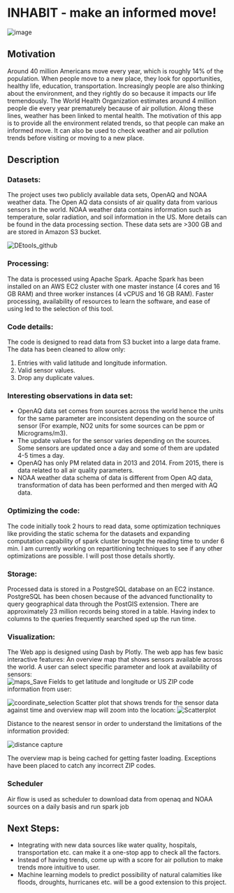  # INHABIT - make an informed move!
![image](https://user-images.githubusercontent.com/43352808/85424319-9fa80a80-b52c-11ea-9759-182d42f20a2c.png)
##  Motivation
Around 40 million Americans move every year, which is roughly 14% of the population. When people move to a new place, they look for opportunities, healthy life, education, transportation. Increasingly people are also thinking about the environment, and they rightly do so because it impacts our life tremendously. The World Health Organization estimates around 4 million people die every year prematurely because of air pollution. Along these lines, weather has been linked to mental health.
The motivation of this app is to provide all the environment related trends, so that people can make an informed move. It can also be used to check weather and air pollution trends before visiting or moving to a new place.

## Description
### Datasets:
The project uses two publicly available data sets, OpenAQ and NOAA weather data. The Open AQ data consists of air quality data from various sensors in the world. NOAA weather data contains information such as temperature, solar radiation, and soil information in the US. More details can be found in the data processing section. These data sets are >300 GB and are stored in Amazon S3 bucket.

![DEtools_github](https://user-images.githubusercontent.com/43352808/86197055-71689300-bb09-11ea-9bb1-f1f399349370.PNG)
### Processing:
The data is processed using Apache Spark. Apache Spark has been installed on an AWS EC2 cluster with one master instance (4 cores and 16 GB RAM) and three worker instances (4 vCPUS and 16 GB RAM). Faster processing, availability of resources to learn the software, and ease of using led to the selection of this tool.

### Code details:
The code is designed to read data from S3 bucket into a large data frame. The data has been cleaned to allow only:
1. Entries with valid latitude and longitude information.
2. Valid sensor values.
3. Drop any duplicate values. 

### Interesting observations in data set:
* OpenAQ data set comes from sources across the world hence the units for the same parameter are inconsistent depending on the source of sensor (For example, NO2 units for some sources can be ppm or Micrograms/m3).
* The update values for the sensor varies depending on the sources. Some sensors are updated once a day and some of them are updated 4-5 times a day. 
* OpenAQ has only PM related data in 2013 and 2014. From 2015, there is data related to all air quality parameters.
* NOAA weather data schema of data is different from Open AQ data, transformation of data has been performed and then merged with AQ data.

### Optimizing the code:
The code initially took 2 hours to read data, some optimization techniques like providing the static schema for the datasets and expanding computation capability of spark cluster brought the reading time to under 6 min.
I am currently working on repartitioning techniques to see if any other optimizations are possible. I will post those details shortly.

### Storage: 
Processed data is stored in a PostgreSQL database on an EC2 instance. PostgreSQL has been chosen because of the advanced functionality to query geographical data through the PostGIS extension. There are approximately 23 million records being stored in a table. Having index to columns to the queries frequently searched sped up the run time. 

### Visualization:
The Web app is designed using Dash by Plotly. The web app has few basic interactive features: 
An overview map that shows sensors available across the world. A user can select specific parameter and look at availability of sensors:  
![maps_Save](https://user-images.githubusercontent.com/43352808/85491919-32769280-b589-11ea-91cc-e8601f74e004.png)
Fields to get latitude and longitude or US ZIP code information from user:

![coordinate_selection](https://user-images.githubusercontent.com/43352808/85492008-589c3280-b589-11ea-839b-b6590c5b19ee.PNG)
Scatter plot that shows trends for the sensor data against time and overview map will zoom into the location:
![Scatterplot](https://user-images.githubusercontent.com/43352808/85492336-de1fe280-b589-11ea-9261-801e456d895c.PNG)

Distance to the nearest sensor in order to understand the limitations of the information provided:


![distance capture](https://user-images.githubusercontent.com/43352808/85492406-fa238400-b589-11ea-9833-e6964d491bbb.PNG)

The overview map is being cached for getting faster loading. Exceptions have been placed to catch any incorrect ZIP codes.

### Scheduler

Air flow is used as scheduler to download data from openaq and NOAA sources on a daily basis and run spark job

## Next Steps:
* Integrating with new data sources like water quality, hospitals, transportation etc. can make it a one-stop app to check all the factors.
* Instead of having trends, come up with a score for air pollution to make trends more intuitive to user.
* Machine learning models to predict possibility of natural calamities like floods, droughts, hurricanes etc. will be a good extension to this project.
